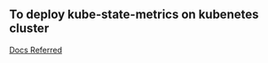 ## To deploy kube-state-metrics on kubenetes cluster

[Docs Referred](https://github.com/kubernetes/kube-state-metrics#kubernetes-deployment)

